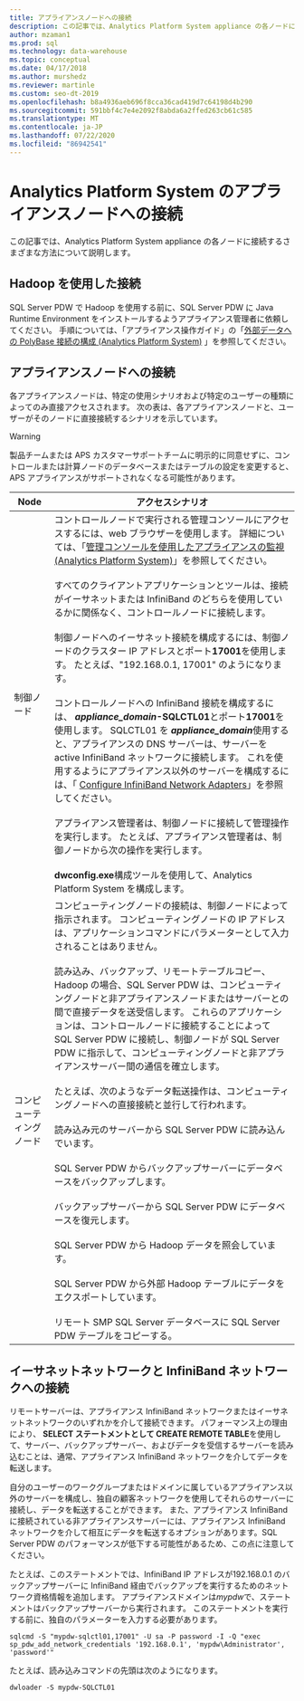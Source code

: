 ```yaml
---
title: アプライアンスノードへの接続
description: この記事では、Analytics Platform System appliance の各ノードに接続するさまざまな方法について説明します。
author: mzaman1
ms.prod: sql
ms.technology: data-warehouse
ms.topic: conceptual
ms.date: 04/17/2018
ms.author: murshedz
ms.reviewer: martinle
ms.custom: seo-dt-2019
ms.openlocfilehash: b8a4936aeb696f8cca36cad419d7c64198d4b290
ms.sourcegitcommit: 591bbf4c7e4e2092f8abda6a2ffed263cb61c585
ms.translationtype: MT
ms.contentlocale: ja-JP
ms.lasthandoff: 07/22/2020
ms.locfileid: "86942541"
---
```

# <a name="connect-to-appliance-nodes-in-analytics-platform-system"></a>Analytics Platform System のアプライアンスノードへの接続
この記事では、Analytics Platform System appliance の各ノードに接続するさまざまな方法について説明します。  
  
## <a name="connecting-with-hadoop"></a>Hadoop を使用した接続  
SQL Server PDW で Hadoop を使用する前に、SQL Server PDW に Java Runtime Environment をインストールするようアプライアンス管理者に依頼してください。 手順については、「アプライアンス操作ガイド」の「[外部データへの PolyBase 接続の構成 &#40;Analytics Platform System&#41;](configure-polybase-connectivity-to-external-data.md) 」を参照してください。  
  
## <a name="connecting-to-appliance-nodes"></a><a name="ConnectingToIndividualNodes"></a>アプライアンスノードへの接続  
各アプライアンスノードは、特定の使用シナリオおよび特定のユーザーの種類によってのみ直接アクセスされます。 次の表は、各アプライアンスノードと、ユーザーがそのノードに直接接続するシナリオを示しています。  
  
<!-- MISSING LINKS For information on the purpose of each node, see [Understanding SQL Server PDW &#40;SQL Server PDW&#41;](../sqlpdw/understanding-sql-server-pdw-sql-server-pdw.md).  -->  

> [!WARNING]  
> 製品チームまたは APS カスタマーサポートチームに明示的に同意せずに、コントロールまたは計算ノードのデータベースまたはテーブルの設定を変更すると、APS アプライアンスがサポートされなくなる可能性があります。
  
|Node|アクセスシナリオ|
|-|-|
|制御ノード|コントロールノードで実行される管理コンソールにアクセスするには、web ブラウザーを使用します。 詳細については、「[管理コンソールを使用したアプライアンスの監視 &#40;Analytics Platform System&#41;](monitor-the-appliance-by-using-the-admin-console.md)」を参照してください。<br /><br />すべてのクライアントアプリケーションとツールは、接続がイーサネットまたは InfiniBand のどちらを使用しているかに関係なく、コントロールノードに接続します。<br /><br />制御ノードへのイーサネット接続を構成するには、制御ノードのクラスター IP アドレスとポート**17001**を使用します。 たとえば、"192.168.0.1, 17001" のようになります。<br /><br />コントロールノードへの InfiniBand 接続を構成するには、 <strong> *appliance_domain*-SQLCTL01</strong>とポート**17001**を使用します。 SQLCTL01 を<strong> *appliance_domain*</strong>使用すると、アプライアンスの DNS サーバーは、サーバーを active InfiniBand ネットワークに接続します。 これを使用するようにアプライアンス以外のサーバーを構成するには、「 [Configure InfiniBand Network Adapters](configure-infiniband-network-adapters.md)」を参照してください。<br /><br />アプライアンス管理者は、制御ノードに接続して管理操作を実行します。 たとえば、アプライアンス管理者は、制御ノードから次の操作を実行します。<br /><br />**dwconfig.exe**構成ツールを使用して、Analytics Platform System を構成します。|  
|コンピューティング ノード|コンピューティングノードの接続は、制御ノードによって指示されます。 コンピューティングノードの IP アドレスは、アプリケーションコマンドにパラメーターとして入力されることはありません。<br /><br />読み込み、バックアップ、リモートテーブルコピー、Hadoop の場合、SQL Server PDW は、コンピューティングノードと非アプライアンスノードまたはサーバーとの間で直接データを送受信します。 これらのアプリケーションは、コントロールノードに接続することによって SQL Server PDW に接続し、制御ノードが SQL Server PDW に指示して、コンピューティングノードと非アプライアンスサーバー間の通信を確立します。<br /><br />たとえば、次のようなデータ転送操作は、コンピューティングノードへの直接接続と並行して行われます。<br /><br />読み込み元のサーバーから SQL Server PDW に読み込んでいます。<br /><br />SQL Server PDW からバックアップサーバーにデータベースをバックアップします。<br /><br />バックアップサーバーから SQL Server PDW にデータベースを復元します。<br /><br />SQL Server PDW から Hadoop データを照会しています。<br /><br />SQL Server PDW から外部 Hadoop テーブルにデータをエクスポートしています。<br /><br />リモート SMP SQL Server データベースに SQL Server PDW テーブルをコピーする。|  
  
## <a name="connecting-to-the-ethernet-and-infiniband-networks"></a>イーサネットネットワークと InfiniBand ネットワークへの接続  
リモートサーバーは、アプライアンス InfiniBand ネットワークまたはイーサネットネットワークのいずれかを介して接続できます。 パフォーマンス上の理由により、 **SELECT ステートメントとして CREATE REMOTE TABLE**を使用して、サーバー、バックアップサーバー、およびデータを受信するサーバーを読み込むことは、通常、アプライアンス InfiniBand ネットワークを介してデータを転送します。  
  
自分のユーザーのワークグループまたはドメインに属しているアプライアンス以外のサーバーを構成し、独自の顧客ネットワークを使用してそれらのサーバーに接続し、データを転送することができます。 また、アプライアンス InfiniBand に接続されている非アプライアンスサーバーには、アプライアンス InfiniBand ネットワークを介して相互にデータを転送するオプションがあります。SQL Server PDW のパフォーマンスが低下する可能性があるため、この点に注意してください。  
  
たとえば、このステートメントでは、InfiniBand IP アドレスが192.168.0.1 のバックアップサーバーに InfiniBand 経由でバックアップを実行するためのネットワーク資格情報を追加します。 アプライアンスドメインは*mypdw*で、ステートメントはバックアップサーバーから実行されます。 このステートメントを実行する前に、独自のパラメーターを入力する必要があります。  
  
```  
sqlcmd -S "mypdw-sqlctl01,17001" -U sa -P password -I -Q "exec sp_pdw_add_network_credentials '192.168.0.1', 'mypdw\Administrator', 'password'"  
```  
  
たとえば、読み込みコマンドの先頭は次のようになります。  
  
```  
dwloader -S mypdw-SQLCTL01  
```  
  
<!-- MISSING LINKS ## See Also  
[Configure an External Windows System To Receive Remote Table Copies Using InfiniBand &#40;SQL Server PDW&#41;](../sqlpdw/configure-an-external-windows-system-to-receive-remote-table-copies-using-infiniband-sql-server-pdw.md)  
[Common Metadata Query Examples &#40;SQL Server PDW&#41;](../sqlpdw/common-metadata-query-examples-sql-server-pdw.md)  -->  
  
